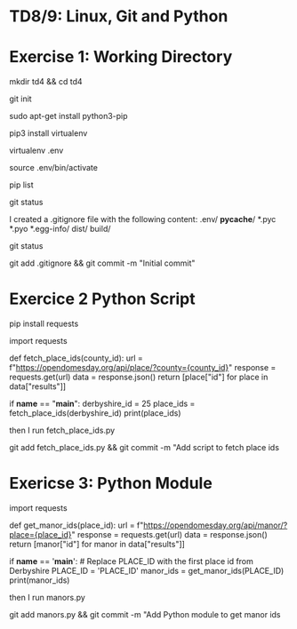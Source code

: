 # TD8/9: Linux, Git and Python

# Exercise 1: Working Directory

mkdir td4 && cd td4

git init

sudo apt-get install python3-pip

pip3 install virtualenv

virtualenv .env

source .env/bin/activate

pip list

git status

I created a .gitignore file with the following content:
.env/
__pycache__/
*.pyc
*.pyo
*.egg-info/
dist/
build/

git status

git add .gitignore && git commit -m "Initial commit"

# Exercice 2 Python Script

pip install requests


import requests

def fetch_place_ids(county_id):
    url = f"https://opendomesday.org/api/place/?county={county_id}"
    response = requests.get(url)
    data = response.json()
    return [place["id"] for place in data["results"]]

if __name__ == "__main__":
    derbyshire_id = 25
    place_ids = fetch_place_ids(derbyshire_id)
    print(place_ids)
    
 
    
 then I run fetch_place_ids.py
    

 git add fetch_place_ids.py && git commit -m "Add script to fetch place ids
 
 # Exericse 3: Python Module
 
 import requests

def get_manor_ids(place_id):
    url = f"https://opendomesday.org/api/manor/?place={place_id}"
    response = requests.get(url)
    data = response.json()
    return [manor["id"] for manor in data["results"]]

if __name__ == '__main__':
    # Replace PLACE_ID with the first place id from Derbyshire
    PLACE_ID = 'PLACE_ID'
    manor_ids = get_manor_ids(PLACE_ID)
    print(manor_ids)
    
    
then I run manors.py


git add manors.py && git commit -m "Add Python module to get manor ids

